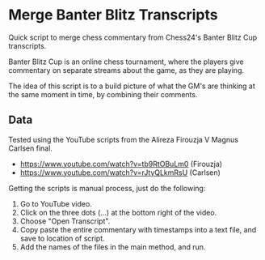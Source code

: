 # Merge Banter Blitz Transcripts

Quick script to merge chess commentary from Chess24's Banter Blitz Cup transcripts.

Banter Blitz Cup is an online chess tournament, where the players give commentary on separate
streams about the game, as they are playing.

The idea of this script is to a build picture of what the GM's are thinking at the same moment in time,
by combining their comments.

## Data

Tested using the YouTube scripts from the Alireza Firouzja V Magnus Carlsen final.

- https://www.youtube.com/watch?v=tb9RtOBuLm0 (Firouzja)
- https://www.youtube.com/watch?v=rJtyQLkmRsU (Carlsen)

Getting the scripts is manual process, just do the following:

1. Go to YouTube video.
2. Click on the three dots (...) at the bottom right of the video.
3. Choose "Open Transcript".
4. Copy paste the entire commentary with timestamps into a text file, and save to location of script.
5. Add the names of the files in the main method, and run.


